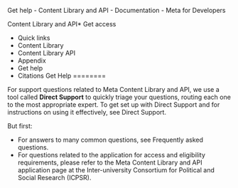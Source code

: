 
Get help - Content Library and API - Documentation - Meta for Developers










Content Library and API* Get access
* Quick links
* Content Library
* Content Library API
* Appendix
* Get help
* Citations
Get Help
========


For support questions related to Meta Content Library and API, we use a tool called **Direct Support** to quickly triage your questions, routing each one to the most appropriate expert. To get set up with Direct Support and for instructions on using it effectively, see Direct Support.


But first:


* For answers to many common questions, see Frequently asked questions.
* For questions related to the application for access and eligibility requirements, please refer to the Meta Content Library and API application page at the Inter-university Consortium for Political and Social Research (ICPSR).

































 
